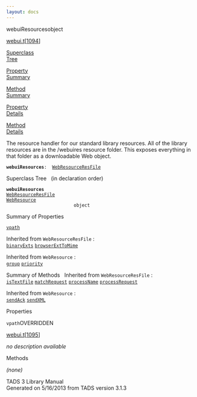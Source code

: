 ```yaml
---
layout: docs
---
```

<span class="title">webuiResources</span><span class="type">object</span>

[webui.t](../file/webui.t.html)\[[1094](../source/webui.t.html#1094)\]

[Superclass  
Tree](#_SuperClassTree_)

[Property  
Summary](#_PropSummary_)

[Method  
Summary](#_MethodSummary_)

[Property  
Details](#_Properties_)

[Method  
Details](#_Methods_)



The resource handler for our standard library resources. All of the
library resources are in the /webuires resource folder. This exposes
everything in that folder as a downloadable Web object.

**`webuiResources`**` :   `[`WebResourceResFile`](../object/WebResourceResFile.html)



<span id="_SuperClassTree_"></span>



<span class="hdln">Superclass Tree</span>   (in declaration order)



**`webuiResources`**  
[`WebResourceResFile`](../object/WebResourceResFile.html)  
[`WebResource`](../object/WebResource.html)  
`                         object`  
<span id="_PropSummary_"></span>



<span class="hdln">Summary of Properties</span>  



[`vpath`](#vpath)

Inherited from `WebResourceResFile` :  
[`binaryExts`](../object/WebResourceResFile.html#binaryExts) [`browserExtToMime`](../object/WebResourceResFile.html#browserExtToMime)

Inherited from `WebResource` :  
[`group`](../object/WebResource.html#group) [`priority`](../object/WebResource.html#priority)

<span id="_MethodSummary_"></span>



<span class="hdln">Summary of Methods</span>  
Inherited from `WebResourceResFile` :  
[`isTextFile`](../object/WebResourceResFile.html#isTextFile) [`matchRequest`](../object/WebResourceResFile.html#matchRequest) [`processName`](../object/WebResourceResFile.html#processName) [`processRequest`](../object/WebResourceResFile.html#processRequest)

Inherited from `WebResource` :  
[`sendAck`](../object/WebResource.html#sendAck) [`sendXML`](../object/WebResource.html#sendXML)

<span id="_Properties_"></span>



<span class="hdln">Properties</span>  



<span id="vpath"></span>

`vpath`<span class="rem">OVERRIDDEN</span>

[webui.t](../file/webui.t.html)\[[1095](../source/webui.t.html#1095)\]



*no description available*



<span id="_Methods_"></span>



<span class="hdln">Methods</span>  



*(none)*



TADS 3 Library Manual  
Generated on 5/16/2013 from TADS version 3.1.3


